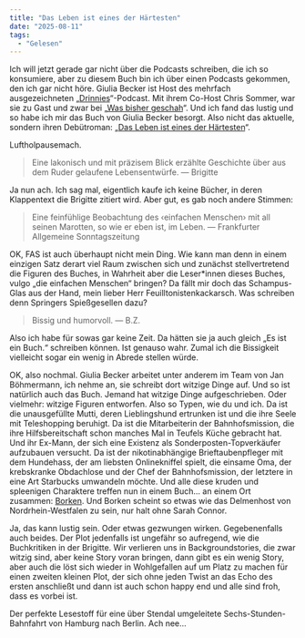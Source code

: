 ```yaml
---
title: "Das Leben ist eines der Härtesten"
date: "2025-08-11"
tags:
  - "Gelesen"
---
```


Ich will jetzt gerade gar nicht über die Podcasts schreiben, die ich so konsumiere, aber zu diesem Buch bin ich über einen Podcasts gekommen, den ich gar nicht höre. Giulia Becker ist Host des mehrfach ausgezeichneten „[Drinnies](https://drinnies.de/)“-Podcast. Mit ihrem Co-Host Chris Sommer, war sie zu Gast und zwar bei „[Was bisher geschah](https://wondery.com/shows/was-bisher-geschah/episode/15099-die-grossten-drinnies-der-geschichte-mit-giulia-becker-amp-chris-sommer/)“. Und ich fand das lustig und so habe ich mir das Buch von Giulia Becker besorgt. Also nicht das aktuelle, sondern ihren Debütroman: „[Das Leben ist eines der Härtesten](https://www.rowohlt.de/buch/giulia-becker-das-leben-ist-eins-der-haertesten-9783499610882)“.

Luftholpausemach.

> Eine lakonisch und mit präzisem Blick erzählte Geschichte über aus dem Ruder gelaufene Lebensentwürfe.
> — Brigitte

Ja nun ach. Ich sag mal, eigentlich kaufe ich keine Bücher, in deren Klappentext die Brigitte zitiert wird. Aber gut, es gab noch andere Stimmen:

> Eine feinfühlige Beobachtung des ‹einfachen Menschen› mit all seinen Marotten, so wie er eben ist, im Leben.
> — Frankfurter Allgemeine Sonntagszeitung

OK, FAS ist auch überhaupt nicht mein Ding. Wie kann man denn in einem einzigen Satz derart viel Raum zwischen sich und zunächst stellvertretend die Figuren des Buches, in Wahrheit aber die Leser\*innen dieses Buches, vulgo „die einfachen Menschen“ bringen? Da fällt mir doch das Schampus-Glas aus der Hand, mein lieber Herr Feuilltonistenkackarsch. Was schreiben denn Springers Spießgesellen dazu?

> Bissig und humorvoll.
> — B.Z.

Also ich habe für sowas gar keine Zeit. Da hätten sie ja auch gleich „Es ist ein Buch.“ schreiben können. Ist genauso wahr. Zumal ich die Bissigkeit vielleicht sogar ein wenig in Abrede stellen würde.

OK, also nochmal. Giulia Becker arbeitet unter anderem im Team von Jan Böhmermann, ich nehme an, sie schreibt dort witzige Dinge auf. Und so ist natürlich auch das Buch. Jemand hat witzige Dinge aufgeschrieben. Oder vielmehr: witzige Figuren entworfen. Also so Typen, wie du und ich. Da ist die unausgefüllte Mutti, deren Lieblingshund ertrunken ist und die ihre Seele mit Teleshopping beruhigt. Da ist die Mitarbeiterin der Bahnhofsmission, die ihre Hilfsbereitschaft schon manches Mal in Teufels Küche gebracht hat. Und ihr Ex-Mann, der sich eine Existenz als Sonderposten-Topverkäufer aufzubauen versucht. Da ist der nikotinabhängige Brieftaubenpfleger mit dem Hundehass, der am liebsten Onlinekniffel spielt, die einsame Oma, der krebskranke Obdachlose und der Chef der Bahnhofsmission, der letztere in eine Art Starbucks umwandeln möchte. Und alle diese kruden und spleenigen Charaktere treffen nun in einem Buch… an einem Ort zusammen: [Borken](https://de.wikipedia.org/wiki/Borken). Und Borken scheint so etwas wie das Delmenhost von Nordrhein-Westfalen zu sein, nur halt ohne Sarah Connor.

Ja, das kann lustig sein. Oder etwas gezwungen wirken. Gegebenenfalls auch beides. Der Plot jedenfalls ist ungefähr so aufregend, wie die Buchkritiken in der Brigitte. Wir verlieren uns in Backgroundstories, die zwar witzig sind, aber keine Story voran bringen, dann gibt es ein wenig Story, aber auch die löst sich wieder in Wohlgefallen auf um Platz zu machen für einen zweiten kleinen Plot, der sich ohne jeden Twist an das Echo des ersten anschließt und dann ist auch schon happy end und alle sind froh, dass es vorbei ist.

Der perfekte Lesestoff für eine über Stendal umgeleitete Sechs-Stunden-Bahnfahrt von Hamburg nach Berlin. Ach nee…



